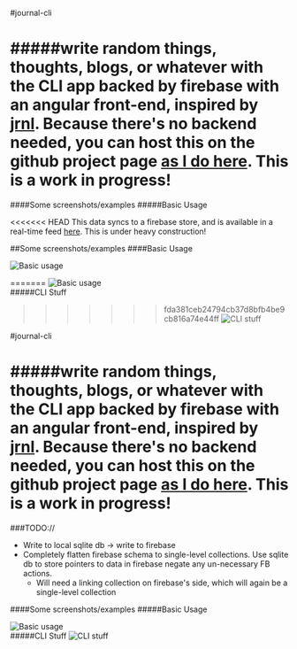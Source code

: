 #journal-cli

#####write random things, thoughts, blogs, or whatever with the CLI app backed by firebase with an angular front-end, inspired by [jrnl](http://maebert.github.io/jrnl/). Because there's no backend needed, you can host this on the github project page [as I do here](http://robert-wett.github.io/journal). This is a work in progress!
======
####Some screenshots/examples
#####Basic Usage

<<<<<<< HEAD
This data syncs to a firebase store, and is available in a real-time feed [here](http://robert-wett.github.io/journal). This is under heavy construction!


##Some screenshots/examples
####Basic Usage

![Basic usage](https://raw.githubusercontent.com/Robert-Wett/journal/master/img/journal-cli.gif)

=======
![Basic usage](https://raw.githubusercontent.com/Robert-Wett/journal/master/img/journal-cli.gif)
<br>
#####CLI Stuff
>>>>>>> fda381ceb24794cb37d8bfb4be9cb816a74e44ff
![CLI stuff](https://raw.githubusercontent.com/Robert-Wett/journal/master/img/journal-cli2.gif)

#journal-cli

#####write random things, thoughts, blogs, or whatever with the CLI app backed by firebase with an angular front-end, inspired by [jrnl](http://maebert.github.io/jrnl/). Because there's no backend needed, you can host this on the github project page [as I do here](http://robert-wett.github.io/journal). This is a work in progress!
======

###TODO://
 * Write to local sqlite db -> write to firebase
 * Completely flatten firebase schema to single-level collections. Use sqlite db to store pointers to data in firebase negate any un-necessary FB actions.
     * Will need a linking collection on firebase's side, which will again be a single-level collection

####Some screenshots/examples
#####Basic Usage

![Basic usage](https://raw.githubusercontent.com/Robert-Wett/journal/master/img/journal-cli.gif)
<br>
#####CLI Stuff
![CLI stuff](https://raw.githubusercontent.com/Robert-Wett/journal/master/img/journal-cli2.gif)